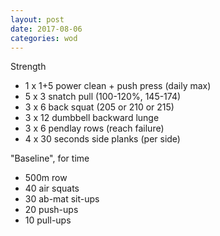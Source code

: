 ```yaml
---
layout: post
date: 2017-08-06
categories: wod
---
```


Strength
- 1 x 1+5 power clean + push press (daily max)
- 5 x 3 snatch pull (100-120%, 145-174)
- 3 x 6 back squat (205 or 210 or 215)
- 3 x 12 dumbbell backward lunge
- 3 x 6 pendlay rows (reach failure)
- 4 x 30 seconds side planks (per side)

"Baseline", for time
- 500m row
- 40 air squats
- 30 ab-mat sit-ups
- 20 push-ups
- 10 pull-ups
